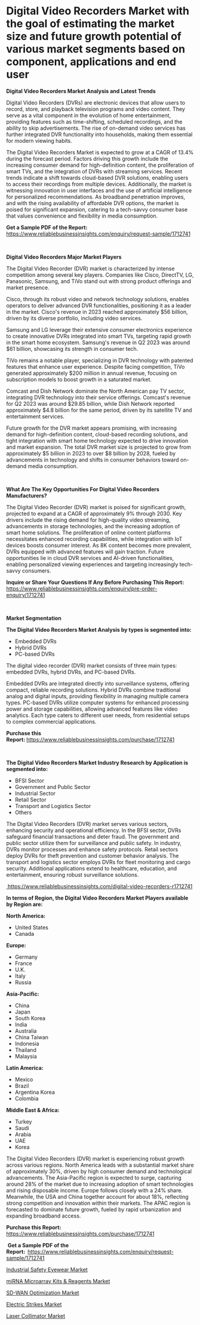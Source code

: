 <p><h1>Digital Video Recorders Market with the goal of estimating the market size and future growth potential of various market segments based on component, applications and end user</h1></p><p><strong>Digital Video Recorders Market Analysis and Latest Trends</strong></p>
<p><p>Digital Video Recorders (DVRs) are electronic devices that allow users to record, store, and playback television programs and video content. They serve as a vital component in the evolution of home entertainment, providing features such as time-shifting, scheduled recordings, and the ability to skip advertisements. The rise of on-demand video services has further integrated DVR functionality into households, making them essential for modern viewing habits.</p><p>The Digital Video Recorders Market is expected to grow at a CAGR of 13.4% during the forecast period. Factors driving this growth include the increasing consumer demand for high-definition content, the proliferation of smart TVs, and the integration of DVRs with streaming services. Recent trends indicate a shift towards cloud-based DVR solutions, enabling users to access their recordings from multiple devices. Additionally, the market is witnessing innovation in user interfaces and the use of artificial intelligence for personalized recommendations. As broadband penetration improves, and with the rising availability of affordable DVR options, the market is poised for significant expansion, catering to a tech-savvy consumer base that values convenience and flexibility in media consumption.</p></p>
<p><strong>Get a Sample PDF of the Report:&nbsp;</strong> <a href="https://www.reliablebusinessinsights.com/enquiry/request-sample/1712741?utm_campaign=1759&utm_medium=2&utm_source=Github&utm_content=ia&utm_term=22102024&utm_id=digital-video-recorders">https://www.reliablebusinessinsights.com/enquiry/request-sample/1712741</a></p>
<p>&nbsp;</p>
<p><strong>Digital Video Recorders Major Market Players</strong></p>
<p><p>The Digital Video Recorder (DVR) market is characterized by intense competition among several key players. Companies like Cisco, DirectTV, LG, Panasonic, Samsung, and TiVo stand out with strong product offerings and market presence. </p><p>Cisco, through its robust video and network technology solutions, enables operators to deliver advanced DVR functionalities, positioning it as a leader in the market. Cisco's revenue in 2023 reached approximately $56 billion, driven by its diverse portfolio, including video services.</p><p>Samsung and LG leverage their extensive consumer electronics experience to create innovative DVRs integrated into smart TVs, targeting rapid growth in the smart home ecosystem. Samsung's revenue in Q2 2023 was around $61 billion, showcasing its strength in consumer tech.</p><p>TiVo remains a notable player, specializing in DVR technology with patented features that enhance user experience. Despite facing competition, TiVo generated approximately $200 million in annual revenue, focusing on subscription models to boost growth in a saturated market.</p><p>Comcast and Dish Network dominate the North American pay TV sector, integrating DVR technology into their service offerings. Comcast's revenue for Q2 2023 was around $29.85 billion, while Dish Network reported approximately $4.8 billion for the same period, driven by its satellite TV and entertainment services.</p><p>Future growth for the DVR market appears promising, with increasing demand for high-definition content, cloud-based recording solutions, and tight integration with smart home technology expected to drive innovation and market expansion. The total DVR market size is projected to grow from approximately $5 billion in 2023 to over $8 billion by 2028, fueled by advancements in technology and shifts in consumer behaviors toward on-demand media consumption.</p></p>
<p>&nbsp;</p>
<p><strong>What Are The Key Opportunities For Digital Video Recorders Manufacturers?</strong></p>
<p><p>The Digital Video Recorder (DVR) market is poised for significant growth, projected to expand at a CAGR of approximately 9% through 2030. Key drivers include the rising demand for high-quality video streaming, advancements in storage technologies, and the increasing adoption of smart home solutions. The proliferation of online content platforms necessitates enhanced recording capabilities, while integration with IoT devices boosts consumer interest. As 8K content becomes more prevalent, DVRs equipped with advanced features will gain traction. Future opportunities lie in cloud DVR services and AI-driven functionalities, enabling personalized viewing experiences and targeting increasingly tech-savvy consumers.</p></p>
<p><strong>Inquire or Share Your Questions If Any Before Purchasing This Report:</strong> <a href="https://www.reliablebusinessinsights.com/enquiry/pre-order-enquiry/1712741?utm_campaign=1759&utm_medium=2&utm_source=Github&utm_content=ia&utm_term=22102024&utm_id=digital-video-recorders">https://www.reliablebusinessinsights.com/enquiry/pre-order-enquiry/1712741</a></p>
<p>&nbsp;</p>
<p><strong>Market Segmentation</strong></p>
<p><strong>The Digital Video Recorders Market Analysis by types is segmented into:</strong></p>
<p><ul><li>Embedded DVRs</li><li>Hybrid DVRs</li><li>PC-based DVRs</li></ul></p>
<p><p>The digital video recorder (DVR) market consists of three main types: embedded DVRs, hybrid DVRs, and PC-based DVRs. </p><p>Embedded DVRs are integrated directly into surveillance systems, offering compact, reliable recording solutions. Hybrid DVRs combine traditional analog and digital inputs, providing flexibility in managing multiple camera types. PC-based DVRs utilize computer systems for enhanced processing power and storage capabilities, allowing advanced features like video analytics. Each type caters to different user needs, from residential setups to complex commercial applications.</p></p>
<p><strong>Purchase this Report:&nbsp;</strong><a href="https://www.reliablebusinessinsights.com/purchase/1712741?utm_campaign=1759&utm_medium=2&utm_source=Github&utm_content=ia&utm_term=22102024&utm_id=digital-video-recorders">https://www.reliablebusinessinsights.com/purchase/1712741</a></p>
<p>&nbsp;</p>
<p><strong>The Digital Video Recorders Market Industry Research by Application is segmented into:</strong></p>
<p><ul><li>BFSI Sector</li><li>Government and Public Sector</li><li>Industrial Sector</li><li>Retail Sector</li><li>Transport and Logistics Sector</li><li>Others</li></ul></p>
<p><p>The Digital Video Recorders (DVR) market serves various sectors, enhancing security and operational efficiency. In the BFSI sector, DVRs safeguard financial transactions and deter fraud. The government and public sector utilize them for surveillance and public safety. In industry, DVRs monitor processes and enhance safety protocols. Retail sectors deploy DVRs for theft prevention and customer behavior analysis. The transport and logistics sector employs DVRs for fleet monitoring and cargo security. Additional applications extend to healthcare, education, and entertainment, ensuring robust surveillance solutions.</p></p>
<p><a href="https://www.reliablebusinessinsights.com/digital-video-recorders-r1712741?utm_campaign=1759&utm_medium=2&utm_source=Github&utm_content=ia&utm_term=22102024&utm_id=digital-video-recorders">&nbsp;https://www.reliablebusinessinsights.com/digital-video-recorders-r1712741</a></p>
<p><strong>In terms of Region, the Digital Video Recorders Market Players available by Region are:</strong></p>
<p>
    <p> <strong> North America: </strong>
        <ul>
            <li>United States</li>
            <li>Canada</li>
        </ul>
        </p> 
    <p> <strong> Europe: </strong>
        <ul>
            <li>Germany</li>
            <li>France</li>
            <li>U.K.</li>
            <li>Italy</li>
            <li>Russia</li>
        </ul>
        </p> 
    <p> <strong> Asia-Pacific: </strong>
        <ul>
            <li>China</li>
            <li>Japan</li>
            <li>South Korea</li>
            <li>India</li>
            <li>Australia</li>
            <li>China Taiwan</li>
            <li>Indonesia</li>
            <li>Thailand</li>
            <li>Malaysia</li>
        </ul>
        </p> 
    <p> <strong> Latin America: </strong>
        <ul>
            <li>Mexico</li>
            <li>Brazil</li>
            <li>Argentina Korea</li>
            <li>Colombia</li>
        </ul>
        </p> 
    <p> <strong> Middle East & Africa: </strong>
        <ul>
            <li>Turkey</li>
            <li>Saudi</li>
            <li>Arabia</li>
            <li>UAE</li>
            <li>Korea</li>
        </ul>
    </p>
    </p>
<p><p>The Digital Video Recorders (DVR) market is experiencing robust growth across various regions. North America leads with a substantial market share of approximately 30%, driven by high consumer demand and technological advancements. The Asia-Pacific region is expected to surge, capturing around 28% of the market due to increasing adoption of smart technologies and rising disposable income. Europe follows closely with a 24% share. Meanwhile, the USA and China together account for about 18%, reflecting strong competition and innovation within their markets. The APAC region is forecasted to dominate future growth, fueled by rapid urbanization and expanding broadband access.</p></p>
<p><strong>Purchase this Report: </strong><a href="https://www.reliablebusinessinsights.com/purchase/1712741?utm_campaign=1759&utm_medium=2&utm_source=Github&utm_content=ia&utm_term=22102024&utm_id=digital-video-recorders">https://www.reliablebusinessinsights.com/purchase/1712741</a></p>
<p>&nbsp;<strong>Get a Sample PDF of the Report:&nbsp;&nbsp;</strong><a href="https://www.reliablebusinessinsights.com/enquiry/request-sample/1712741?utm_campaign=1759&utm_medium=2&utm_source=Github&utm_content=ia&utm_term=22102024&utm_id=digital-video-recorders">https://www.reliablebusinessinsights.com/enquiry/request-sample/1712741</a></p>
<p><strong></strong></p>
<p><p><a href="https://www.linkedin.com/pulse/industrial-safety-eyewear-market-maturity-analysis-regional-st87f?utm_campaign=1759&utm_medium=2&utm_source=Github&utm_content=ia&utm_term=22102024&utm_id=digital-video-recorders">Industrial Safety Eyewear Market</a></p><p><a href="https://www.linkedin.com/pulse/competitive-intelligence-mirna-microarray-kits-reagents-2equf?utm_campaign=1759&utm_medium=2&utm_source=Github&utm_content=ia&utm_term=22102024&utm_id=digital-video-recorders">miRNA Microarray Kits & Reagents Market</a></p><p><a href="https://github.com/AbbasMahmud554/Market-Research-Report-List-1/blob/main/sd-wan-optimization-market.md?utm_campaign=1759&utm_medium=2&utm_source=Github&utm_content=ia&utm_term=22102024&utm_id=digital-video-recorders">SD-WAN Optimization Market</a></p><p><a href="https://www.linkedin.com/pulse/investment-opportunities-electric-strikes-sector-risk-analysis-rhz3f?utm_campaign=1759&utm_medium=2&utm_source=Github&utm_content=ia&utm_term=22102024&utm_id=digital-video-recorders">Electric Strikes Market</a></p><p><a href="https://www.linkedin.com/pulse/navigating-global-laser-collimator-market-landscape-trends-hfsuf?utm_campaign=1759&utm_medium=2&utm_source=Github&utm_content=ia&utm_term=22102024&utm_id=digital-video-recorders">Laser Collimator Market</a></p></p>